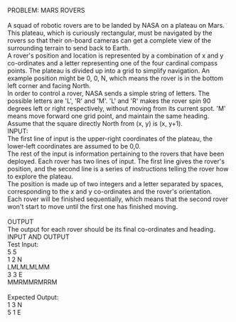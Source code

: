 PROBLEM: MARS ROVERS
<br>
<br>
A squad of robotic rovers are to be landed by NASA on a plateau on Mars.
This plateau, which is curiously rectangular, must be navigated by the
rovers so that their on-board cameras can get a complete view of the
surrounding terrain to send back to Earth.
<br>
A rover's position and location is represented by a combination of x and y
co-ordinates and a letter representing one of the four cardinal compass
points. The plateau is divided up into a grid to simplify navigation. An
example position might be 0, 0, N, which means the rover is in the bottom
left corner and facing North.
<br>
In order to control a rover, NASA sends a simple string of letters. The
possible letters are 'L', 'R' and 'M'. 'L' and 'R' makes the rover spin 90
degrees left or right respectively, without moving from its current spot.
'M' means move forward one grid point, and maintain the same heading.
<br>
Assume that the square directly North from (x, y) is (x, y+1).
<br>
INPUT:<br>
The first line of input is the upper-right coordinates of the plateau, the
lower-left coordinates are assumed to be 0,0.
<br>
The rest of the input is information pertaining to the rovers that have
been deployed. Each rover has two lines of input. The first line gives the
rover's position, and the second line is a series of instructions telling
the rover how to explore the plateau.
<br>
The position is made up of two integers and a letter separated by spaces,
corresponding to the x and y co-ordinates and the rover's orientation.
<br>
Each rover will be finished sequentially, which means that the second rover
won't start to move until the first one has finished moving.
<br>
<br>
OUTPUT<br>
The output for each rover should be its final co-ordinates and heading.
<br>
INPUT AND OUTPUT
<br>
Test Input:<br>
5 5<br>
1 2 N<br>
LMLMLMLMM<br>
3 3 E<br>
MMRMMRMRRM<br>
<br>
Expected Output:<br>
1 3 N <br>
5 1 E

